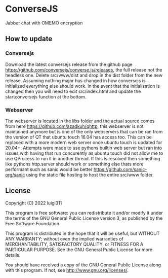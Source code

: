 # ConverseJS

Jabber chat with OMEMO encryption

## How to update

### Conversejs
Download the latest conversejs release from the github page https://github.com/conversejs/converse.js/releases, the full release not the headless one. Delete src/www/dist and drop in the dist folder from the new release. Assuming nothing major has changed in how conversejs is initialized everything else should work. In the event that the initialization is changed then you will need to edit src/index.html and update the startconversejs function at the bottom.

### Webserver
The webserver is located in the libs folder and the actual source comes from here https://github.com/azadkuh/qhttp, this webserver is not maintained anymore but is one of the only webservers that can be ran from the version of QT that ubuntu touch 16.04 has access too. This can be replaced with a more modern web server once ubuntu touch is updated for 20.04+. Attempts were made to use pythons builtin web server but ran into issues with having that run concurently as ubuntu touch did not allow me to use QProcess to run it in another thread. If this is resolved then something like pythons http.server should work or something else thats more performant such as sanic would be better https://github.com/sanic-org/sanic using the static file hosting to host the entire src/www folder.

## License

Copyright (C) 2022  luigi311

This program is free software: you can redistribute it and/or modify it under the terms of the GNU General Public License version 3, as published
by the Free Software Foundation.

This program is distributed in the hope that it will be useful, but WITHOUT ANY WARRANTY; without even the implied warranties of MERCHANTABILITY, SATISFACTORY QUALITY, or FITNESS FOR A PARTICULAR PURPOSE.  See the GNU General Public License for more details.

You should have received a copy of the GNU General Public License along with this program.  If not, see <http://www.gnu.org/licenses/>.
